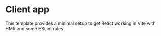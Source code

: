 # Client app

This template provides a minimal setup to get React working in Vite with HMR and some ESLint rules.
